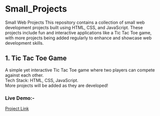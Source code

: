 # Small_Projects
Small Web Projects This repository contains a collection of small web development projects built using HTML, CSS, and JavaScript. These projects include fun and interactive applications like a Tic Tac Toe game, with more projects being added regularly to enhance and showcase web development skills.


## 1. Tic Tac Toe Game
A simple yet interactive Tic Tac Toe game where two players can compete against each other. 
<br>Tech Stack: HTML, CSS, JavaScript.<br>More projects will be added as they are developed!

### Live Demo:-
[Project Link](https://tic-tac-toe-ayushfand.netlify.app/)
